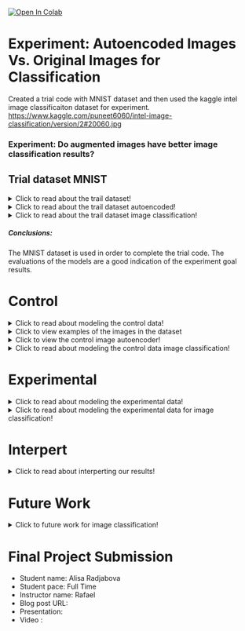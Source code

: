 
<a href="https://colab.research.google.com/github/aradjabova/dsc-capstone-project-v2-online-ds-ft-120919/blob/master/ReadME.ipynb" target="_parent"><img src="https://colab.research.google.com/assets/colab-badge.svg" alt="Open In Colab"/></a>

# Experiment: Autoencoded Images  Vs. Original Images for Classification

Created a trial code with MNIST dataset and then used the kaggle intel image classificaiton dataset for experiment.
https://www.kaggle.com/puneet6060/intel-image-classification/version/2#20060.jpg 


### Experiment: Do augmented images have better image classification results?




## Trial dataset MNIST

<details>
  <summary>Click to read about the trail dataset! </summary>
  
  ## Obtaining
  * We have gathered the data from https://keras.io/api/datasets/mnist/
  * This is a dataset of 60,000 28x28 grayscale images of the 10 digits, along with a test set of 10,000 images.
    

<img  src="https://drive.google.com/uc?id=1m58DO3twhgExsLLVtayU4MH2Rzzb3XCT">


  * Fourtunately, the dataset has plenty of images and there was no cleaning, creating required.

Using the OSEM process we will build an autoencoder and an image classifier.

### Autoencoder
  * Is used to condense the information in the images
  * Condensing the information allows the autoencoder learn the most important parts of an image
  * Once the images are condensed the decoder will use the learned information to expand the images to the original size

### Image Classification
 * Is created to teach the machine to predict what the image is showing

This is an unbalanced multi-class classification problem; thought because we have plenty of each image, we will not need to create more images.

</details>


<details>
  <summary>Click to read about the trail dataset autoencoded! </summary>
  
  ## Autoencoder
    
<img  src="https://drive.google.com/uc?id=1DR6ccJJwfJOz4rJuYjj9v5mZ4-UCsP6Q">

  * Here you can see that the original images (top) that are inputed are condensed and then reblown into blurry images of it self (bottom).


#### Noisy Autoencoder
<img  src="https://drive.google.com/uc?id=1b6YiWQBs7G2L83gpIdY5g5GQPD04E_Ki">

  * Here we can see that the "noisy" input (bottom), meaning having additional pixels added, outputs clean images simlar to the original images

</details>

<details>
  <summary>Click to read about the trail dataset image classification! </summary>
  
  ## Classification
    
#### Simple CNN (Central Neural Network) for Image Classification

When creating a simple image classification there are different methods of making sure how well the machine is learning. 

<img style="float: center;" src="https://drive.google.com/uc?id=1Phv01zz-TsENuX5xDUz31r9s5dW6GvU7">
<img  src="https://drive.google.com/uc?id=1r7w9cMA2P5cbNLzT__JaaZ1mgusWFTQN">

  * These show how well the model has been learning. The higher the accuracy during training and validation dictates better results
  * Lower loss shows that the amount of error is decreasing

#### Confusion Matrix

<img  src="https://drive.google.com/uc?id=1SVQ0WGCXWRKc-4RhvV0t4LlBFgfXi9_f" align="middle">

  * These are a great visual representation of how well the model is performing and learning.
  * The diagnoal line of the confusion matrix indicates the accurately labeled images.

#### Classification Report
<img  src="https://drive.google.com/uc?id=1reDBGIK1_qEi3qW9D0V-ePj3k0QzqgfC" >

* Another way of seeing how well the images are being identified.

</details>


##### Conclusions:


The MNIST dataset is used in order to complete the trial code. The evaluations of the models are a good indication of the experiment goal results.



# Control
<details>
  <summary>Click to read about modeling the control data! </summary>
  
  ## Dataset
  The kaggle data is a dataset of images of building, forest, glacier, mountain, sea and street.

   <img style="float: center;" src="https://drive.google.com/uc?id=1tpWgffkIFDqwUr13JlCK8UrgTHmZAjoz" >

There is a decent amount of images available for each category, but it may impact the amount that can be learned from the current amount of images.

</details>

  <details>
    <summary>Click to view examples of the images in the dataset
    </summary>
   <img src="https://drive.google.com/uc?id=1uW7i_tVnzfgaX2BxNgtGIGPxc95Xvpe5" width="400" height="200" >
   <img style="float: center;" src="https://drive.google.com/uc?id=1EXl96CvTaTP0xOrmMunCnUVtOt6Ok3d5" width="400" height="200" >
   <img style="float: center;" src="https://drive.google.com/uc?id=1w3WeUWl9PEYkyzdKFXdoiHouYo4IE0Bk" width="400" height="200" >
   <img style="float: center;" src="https://drive.google.com/uc?id=1OjqQwdxPKO6cLeVY1hlUOu_yThE27IEW" width="400" height="200" >
   <img style="float: center;" src="https://drive.google.com/uc?id=1mVKzKjt64HxZiC-O534MsusmoUOcQOnY" width="400" height="200">
   <img src="https://drive.google.com/uc?id=1BUKUx4cTK0GS92dawf2nCkSilncdvM-R" width="400" height="200">
   </details>

<details>
<summary>Click to view the control image autoencoder!</summary>

<img style="float: center;" src="https://drive.google.com/uc?id=1sdql_R9KtWm3nkFY4G6D9Zzqzu2zp-8N">

<img  src="https://drive.google.com/uc?id=1XjcRJuNTI7B7AsZrNIg4bRJ7_yuqr4lV" width="300" height="400">
<img  src="https://drive.google.com/uc?id=1L-FxmT7JPv7IhhABZ3ceiI_f_5o8HK8f" width="300" height="400">

</details>

</details>  

<details>
  <summary>Click to read about modeling the control data image classification! </summary>
  
  ## Modeling
  To model our data effectively; we created a image classifier with few simple layers.

   <img style="float: center;" src="https://drive.google.com/uc?id=10FL_C81awujhuK9IfHnsxGxTEYqFcKiw" >

  * Conv2D 

    * Scans the image and takes each pixel value in a 3x3 (or 4x4, depends on setting) part and multiplies it by a certain weight, adds the numbers and uses that number as the value of the output image of that pixel
    * Depending on the weights, the output image can be blurred, brighter, darker, etc. (basicallu, slight photoshop)

  * MaxPooling2
    * Resizes the output image
    * Takes 2x2 area of a image and chooses the max value in each area
    * Shrinks the image by a factor of two
    * After shrinking usually the images are used for additional filters (Conv2D) in order to train on smaller scales to find more patterns
  
  * Flatten
    * Because we will be using Dense next, we need to use Flatten to reduce the number of dimensions to one dimension
  
  * Dense
    * Dense layers are hidden layers that use different acitvation functions to find the weights of each parameter of the image in order to appropriately learn the images

  * Dropout
    * Usually set to 40%, which means that 40% of the parameters that go into the Dropout are set to zero,
    * This helps the model not overfit

This leads us to having 3,940,000 differnt parameters that our model is using and going throught in order to train on the images.

## Evaluating Classification
   <img style="float: center;" src="https://drive.google.com/uc?id=18k7DyV5mfu_aaZ_s4G6EaYuvUwx1ADY7" width="500" height="600" >
   <img style="float: center;" src="https://drive.google.com/uc?id=1EeRqBK6PLqbDEkd4Z6Zw3gdplpkQ4E5O" width="500" height="600">
  
* Here we see that the training accuracy and loss is getting better with time but the spikes show that the models are not overfitting
 
   <img style="float: center;" src="https://drive.google.com/uc?id=1LFUbMEG7nBBZQb_vm6bKrbVvUYVznb7E" width="400" height="500">
   <img style="float: center;" src="https://drive.google.com/uc?id=1O4x9Q2m_tNNVq8C-4ERx8uwpXWf6a4Ye" width="600" height="300">

   * The image classification model shows that the simple control model is not that good at identifing the images.

</details>  
  


# Experimental

<details>
  <summary>Click to read about modeling the experimental data! </summary>
  

<img  src="https://drive.google.com/uc?id=1XjcRJuNTI7B7AsZrNIg4bRJ7_yuqr4lV" width="300" height="400">
<img  src="https://drive.google.com/uc?id=1L-FxmT7JPv7IhhABZ3ceiI_f_5o8HK8f" width="300" height="400">

* Using these augmented images that are blurred as our input into the image classification. Instead of the original (focused) images we are using the images recreated by our autoencoder.

</details>  

<details>
  <summary>Click to read about modeling the experimental data for image classification! </summary>
  
  ## Modeling
  To model our data effectively; we used the same image classifier throughout the experiment. 

   <img style="float: center;" src="https://drive.google.com/uc?id=10FL_C81awujhuK9IfHnsxGxTEYqFcKiw" >


## Evaluating Classification
  
Here we see the training accuracy and loss to get a better idea of what is going on
 
   <img style="float: center;" src="https://drive.google.com/uc?id=1OdcLhcQWxD-Zy3oB3rkMPfMIOHcFH0Xu" width="500" height="600">
   <img style="float: center;" src="https://drive.google.com/uc?id=1yJWFmObhYEHB6vYhErv0jylouqiQy4Dj" width="500" height="600">

   * As shown above the accuracy of the training data is steadily going up, if the number of epochs is increased would still slowly climb.
   * The accuracy of the validation data is stagnant. This could mean that the model is overfitting for the triaining data that the new data is confusing it. 
   * The loss of the model is another indicator that in the current model it is overfitting. Menaing that that the loss of the training data is getting smaller but the validation data is growing due to the model not being familiar with it.

The image classification model shows that the simple image classification with the augmented images does not improve the models ability of classifing the images.

</details>  
  



# Interpert
<details>
  <summary>Click to read about interperting our results! </summary>
  
  ## Interpreting the results
  * The way to interpret the results, is by reviewing the confusion matrices and classification report of both the images to see how well they had performed. 

<img style="float: left;" src="https://drive.google.com/uc?id=1OZzWsICFEukRUo5evZSQg4aiZnKaHZXo" >
<img style="float: left;" src="https://drive.google.com/uc?id=1LFUbMEG7nBBZQb_vm6bKrbVvUYVznb7E" >

  * The confusion matrices tells us how well the model performed on the test images by displaying what the model classified the images as based on the accurate labels of the images. 
  * As shown the confusion matrix of the augmented images, the majority of the images were classified as one type of image which drastically dropped the accuracy and reliability of the images. 
  * The original image classification seems to have had a more diverse outcome but still was fairly inaccurate.

By observing all the accuracy, loss, and confusion matrices of the model, we are able to infer that augmented images are not capable of increasing the accuracy of the images due to the models overfitting. 

</details>  



# Future Work
<details>
  <summary> Click to future work for image classification! </summary>
  
  ## Future work for experimenting with augmented images
  
  * Obtain more images of each category will give the model more refrences to learn from 
  * Create deeper models with more layer that can handle learning for longer periods of time and be more accurate
  * Attempt to use the encoded part of an images to classify the images instead of the entire image classification on recreated augmented images.

</details>




# Final Project Submission

* Student name: Alisa Radjabova
* Student pace: Full Time
* Instructor name: Rafael
* Blog post URL: 
* Presentation: 
* Video : 


